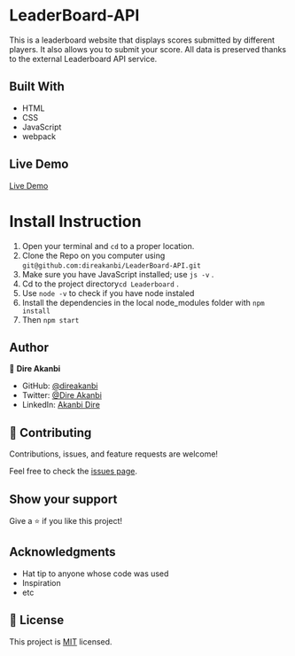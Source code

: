 # LeaderBoard-API
This is a leaderboard website that displays scores submitted by different players. It also allows you to submit your score. All data is preserved thanks to the external Leaderboard API service.

## Built With

- HTML
- CSS
- JavaScript
- webpack

## Live Demo

[Live Demo](https://chaw-bot.github.io/Leaderboard/dist/)

# Install Instruction
1. Open your terminal and `cd` to a proper location.
2. Clone the Repo on you computer using `git@github.com:direakanbi/LeaderBoard-API.git`
3. Make sure you have JavaScript installed; use `js -v` .
4. Cd to the project directory`cd Leaderboard` .
5. Use `node -v` to check if you have node instaled
6. Install the dependencies in the local node_modules folder with `npm install`
7. Then `npm start`

## Author

👤 **Dire Akanbi**

- GitHub: [@direakanbi](https://github.com/direakanbi)
- Twitter: [@Dire Akanbi](https://twitter.com/DireAkanbi)
- LinkedIn: [Akanbi Dire](https://www.linkedin.com/in/dire-akanbi-63bbbb217)

## 🤝 Contributing

Contributions, issues, and feature requests are welcome!

Feel free to check the [issues page](https://github.com/direakanbi/LeaderBoard-API/issues).

## Show your support

Give a ⭐️ if you like this project!

## Acknowledgments

- Hat tip to anyone whose code was used
- Inspiration
- etc

## 📝 License

This project is [MIT](...) licensed.